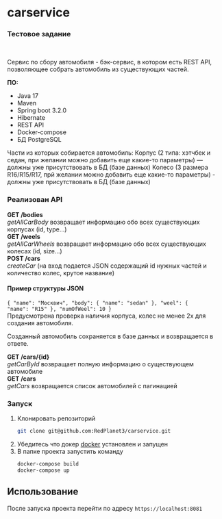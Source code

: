 # carservice
### Тестовое задание
<br>

Сервис по сбору автомобиля - 
бэк-сервис, в котором есть REST API,
позволяющее собрать автомобиль из существующих частей.

**ПО:**
-   Java 17
-   Maven
-   Spring boot 3.2.0
-   Hibernate
-   REST API
-   Docker-compose
-   БД PostgreSQL


Части из которых собирается автомобиль:
Корпус (2 типа: хэтчбек и седан, при желании можно добавить еще какие-то
параметры) — должны уже присутствовать в БД (базе данных)
Колесо (3 размера R16/R15/R17, прй желании можно добавить еще какие-то
параметры) - должны уже присутствовать в БД (базе данных)


### Реализован API
**GET /bodies**<br> *getAllCarBody*
возвращает информацию обо всех существующих корпусах (id,
type…)
<br>**GET /weels**<br> *getAllCarWheels* возвращает информацию обо всех существующих колесах (id,
size…)
<br>**POST /cars**<br> *createCar* (на вход подается JSON содержащий id нужных частей и количество
колес, крутое название)

#### Пример структуры JSON
<code>{
"name": "Москвич",
"body": {
"name": "sedan"
},
"weel": {
"name": "R15"
},
"numOfWeel": 10
}
</code><br>
Предусмотрена проверка наличия корпуса, колес не менее 2х для создания
автомобиля.

Созданный автомобиль сохраняется в базе данных и возвращается в ответе.

**GET /cars/{id}**<br> *getCarById* возвращает полную информацию о существующем автомобиле
<br>**GET /cars**<br> *getCars* возвращается список автомобилей с
  пагинацией


### Запуск

1. Клонировать репозиторий
   ```sh
   git clone git@github.com:RedPlanet3/carservice.git
   ```
3. Убедитесь что докер [docker](https://www.docker.com/) установлен и запущен
4. В папке проекта запустить команду
      ```sh
      docker-compose build
      docker-compose up
      ```

<!-- USAGE -->
## Использование

После запуска проекта перейти по адресу
`https://localhost:8081`